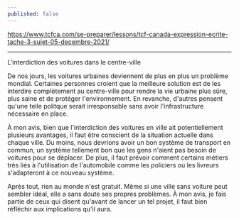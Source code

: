```yaml
---
published: false
---
```

https://www.tcfca.com/se-preparer/lessons/tcf-canada-expression-ecrite-tache-3-sujet-05-decembre-2021/

---

L'interdiction des voitures dans le centre-ville

De nos jours, les voitures urbaines deviennent de plus en plus un problème mondial. Certaines personnes croient que la meilleure solution est de les interdire complètement au centre-ville pour rendre la vie urbaine plus sûre, plus saine et de protéger l'environnement. En revanche, d'autres pensent qu'une telle politque serait irresponsable sans avoir l'infrastructure nécessaire en place.

À mon avis, bien que l'interdiction des voitures en ville ait potentiellement plusieurs avantages, il faut être conscient de la situation actuelle dans chaque ville. Du moins, nous devrions avoir un bon système de transport en commun, un système tellement bon que les gens n'aient pas besoin de voitures pour se déplacer. De plus, il faut prévoir comment certains métiers très liés à l'utilisation de l'automobile comme les policiers ou les livreurs s'adapteront à ce nouveau système.

Après tout, rien au monde n'est gratuit. Même si une ville sans voiture peut sembler idéal, elle a sans doute ses propres problèmes. À mon avis, je fais partie de ceux qui disent qu'avant de lancer un tel projet, il faut bien réfléchir aux implications qu'il aura.
